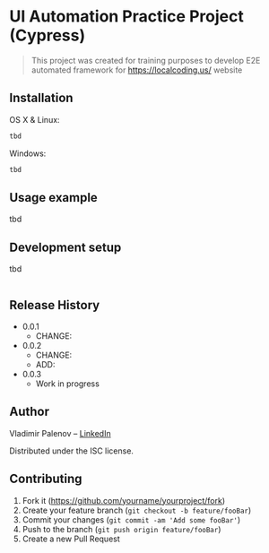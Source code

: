 # UI Automation Practice Project (Cypress)
> This project was created for training purposes to develop E2E automated framework for https://localcoding.us/ website

## Installation

OS X & Linux:

```sh
tbd
```

Windows:

```sh
tbd
```

## Usage example

tbd

## Development setup

tbd

```sh

```

## Release History

* 0.0.1
    * CHANGE: 
* 0.0.2
    * CHANGE: 
    * ADD: 
* 0.0.3
    * Work in progress

## Author

Vladimir Palenov – [LinkedIn](https://www.linkedin.com/in/vlad-palenov/)

Distributed under the ISC license.

## Contributing

1. Fork it (<https://github.com/yourname/yourproject/fork>)
2. Create your feature branch (`git checkout -b feature/fooBar`)
3. Commit your changes (`git commit -am 'Add some fooBar'`)
4. Push to the branch (`git push origin feature/fooBar`)
5. Create a new Pull Request

